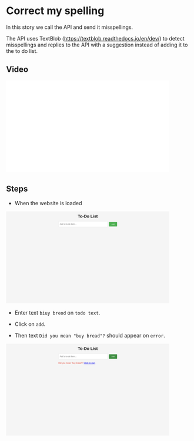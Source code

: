 # Correct my spelling

In this story we call the API and send it misspellings.

The API uses TextBlob (https://textblob.readthedocs.io/en/dev/)
to detect misspellings and replies to the API with a suggestion
instead of adding it to the to do list.


## Video

<img 
   src="https://raw.githubusercontent.com/hitchdev/examples/main/website/screenshots/correct-my-spelling.gif"
   height="250px"
/>

## Steps


* When the website is loaded

<img 
  src="https://raw.githubusercontent.com/hitchdev/examples/main/website/screenshots/correct-my-spelling-1-screenshot.png"
  height="250px"
/>

* Enter text `biuy breod` on `todo text`.

* Click on `add`.


* Then text `Did you mean "buy bread"?` should appear on `error`.


<img 
  src="https://raw.githubusercontent.com/hitchdev/examples/main/website/screenshots/correct-my-spelling-5-screenshot.png"
  height="250px"
/>

